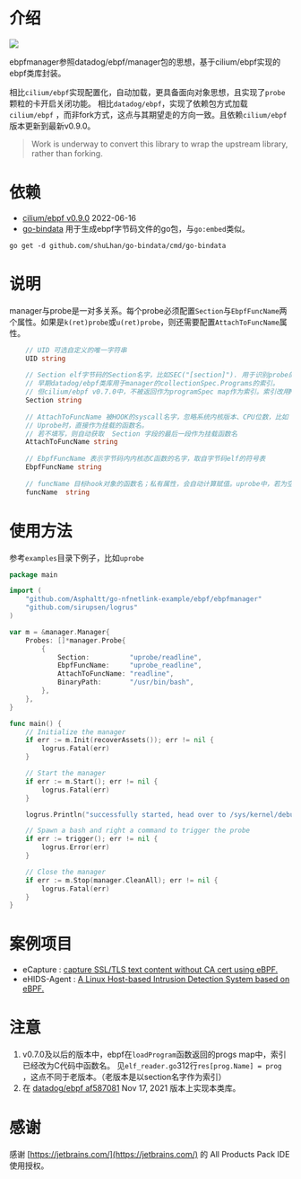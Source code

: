 # 介绍
[![](https://godoc.org/github.com/Asphaltt/go-nfnetlink-example/ebpf/ebpfmanager?status.svg)](https://godoc.org/github.com/Asphaltt/go-nfnetlink-example/ebpf/ebpfmanager)


ebpfmanager参照datadog/ebpf/manager包的思想，基于cilium/ebpf实现的ebpf类库封装。

相比`cilium/ebpf`实现配置化，自动加载，更具备面向对象思想，且实现了`probe`颗粒的卡开启关闭功能。 相比`datadog/ebpf`，实现了依赖包方式加载`cilium/ebpf`
，而非fork方式，这点与其期望走的方向一致。且依赖`cilium/ebpf`版本更新到最新v0.9.0。
>Work is underway to convert this library to wrap the upstream library, rather than forking.


# 依赖

* [cilium/ebpf v0.9.0](https://github.com/cilium/ebpf/releases/tag/v0.9.0)    2022-06-16
* [go-bindata](https://github.com/shuLhan/go-bindata/cmd/go-bindata)  用于生成ebpf字节码文件的go包，与`go:embed`类似。
```shell
go get -d github.com/shuLhan/go-bindata/cmd/go-bindata
```

# 说明
manager与probe是一对多关系。每个probe必须配置`Section`与`EbpfFuncName`两个属性。如果是`k(ret)probe`或`u(ret)probe`，则还需要配置`AttachToFuncName`属性。
```go
    // UID 可选自定义的唯一字符串
    UID string
    
    // Section elf字节码的Section名字，比如SEC("[section]"). 用于识别probe的类型[ku](ret)?probe/xdp/(raw_)?tracepoint/tc等
    // 早期datadog/ebpf类库用于manager的collectionSpec.Programs的索引。
    // 但cilium/ebpf v0.7.0中，不被返回作为programSpec map作为索引。索引改用MatchFuncName
    Section string
    
    // AttachToFuncName 被HOOK的syscall名字，忽略系统内核版本、CPU位数，比如 mkdirat 会被转换为__x64_sys_mkdirat、__ia32_sys_mkdirat等
    // Uprobe时，直接作为挂载的函数名。
    // 若不填写，则自动获取  Section 字段的最后一段作为挂载函数名   
    AttachToFuncName string
    
    // EbpfFuncName 表示字节码内内核态C函数的名字，取自字节码elf的符号表
    EbpfFuncName string
    
    // funcName 目标hook对象的函数名；私有属性，会自动计算赋值。uprobe中，若为空，则使用offset。
    funcName  string
```

# 使用方法

参考`examples`目录下例子，比如`uprobe`

```go
package main

import (
	"github.com/Asphaltt/go-nfnetlink-example/ebpf/ebpfmanager"
	"github.com/sirupsen/logrus"
)

var m = &manager.Manager{
	Probes: []*manager.Probe{
		{
			Section:          "uprobe/readline",
			EbpfFuncName:     "uprobe_readline",
			AttachToFuncName: "readline",
			BinaryPath:       "/usr/bin/bash",
		},
	},
}

func main() {
	// Initialize the manager
	if err := m.Init(recoverAssets()); err != nil {
		logrus.Fatal(err)
	}

	// Start the manager
	if err := m.Start(); err != nil {
		logrus.Fatal(err)
	}

	logrus.Println("successfully started, head over to /sys/kernel/debug/tracing/trace_pipe")

	// Spawn a bash and right a command to trigger the probe
	if err := trigger(); err != nil {
		logrus.Error(err)
	}

	// Close the manager
	if err := m.Stop(manager.CleanAll); err != nil {
		logrus.Fatal(err)
	}
}
```

# 案例项目

* eCapture : [capture SSL/TLS text content without CA cert using eBPF.](https://github.com/ehids/ecapture)
* eHIDS-Agent : [A Linux Host-based Intrusion Detection System based on eBPF.](https://github.com/ehids/ehids-agent)

# 注意

1. v0.7.0及以后的版本中，ebpf在`loadProgram`函数返回的progs map中，索引已经改为C代码中函数名。 见`elf_reader.go`312行`res[prog.Name] = prog`
   ，这点不同于老版本。（老版本是以section名字作为索引）
2. 在 [datadog/ebpf af587081](https://github.com/DataDog/ebpf/commit/af5870810f0b2c2f9ba996d02db16955de58266f)  Nov 17,
   2021 版本上实现本类库。

# 感谢

感谢 [https://jetbrains.com/](https://jetbrains.com/) 的 All Products Pack IDE使用授权。
